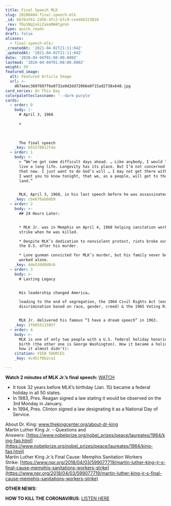 ```yaml
---
title: Final Speech MLK
slug: 20200404-final-speech-mlk
_id: 6b76af61-245b-4fc2-bfc9-ceed4b323010
_rev: TDo1Nq1xkiZakmRW4tgnVn
type: quick_reads
draft: false
aliases:
  - final-speech-mlk/
_createdAt: '2021-04-02T21:11:04Z'
_updatedAt: '2021-04-02T21:11:04Z'
date: '2020-04-04T01:08:00.000Z'
lastmod: '2020-04-04T01:08:00.000Z'
weight: 50
featured_image:
  alt: Featured Article Image
  url: >-
    d67aeec3697697f6e0731e0d2dd72066e0f15ad2738x648.jpg
card_series: On This Day
colorpaletteclassname: '--dark-purple'
cards:
  - order: 0
    body: |-
      # April 3, 1968

      >   
        
        
        
      The final speech
    _key: b55278812f4a
  - order: 1
    body: >-
      > “We’ve got some difficult days ahead. … Like anybody, I would like to
      live a long life. Longevity has its place. But I’m not concerned about
      that now. I just want to do God’s will … I may not get there with you. But
      I want you to know tonight, that we, as a people, will get to the promised
      land.”


      MLK, April 3, 1968, in his last speech before he was assassinated.
    _key: cbe676ab0db9
  - order: 2
    body: >-
      ## 24 Hours Later:


      * MLK Jr. was in Memphis on April 4, 1968 helping sanitation workers on
      strike when he was killed.

      * Despite MLK’s dedication to nonviolent protest, riots broke out across
      the U.S. after his murder.

      * Lone gunman convicted for MLK’s murder, but his family never believed he
      worked alone.
    _key: 4de53dd8d8c6
  - order: 3
    body: >-
      # Lasting Legacy


      His leadership changed America…  

      leading to the end of segregation, the 1964 Civil Rights Act (ending
      discrimination based on race, gender, creed) & the 1965 Voting Rights Act.


      MLK Jr. delivered his famous “I have a dream speech” in 1963.
    _key: 3fb05511505f
  - order: 4
    body: >-
      MLK is one of only two people with a U.S. federal holiday honoring their
      birth (the other one is George Washington). How it became a holiday (and
      how it almost didn't):
    citation: VIEW SOURCES
    _key: 4c45cf0b2ca1

---
```

**Watch 2 minutes of MLK Jr.’s final speech:** [WATCH](https://www.smithsonianmag.com/videos/category/history/mlks-last-speech/)

* It took 32 years before MLK’s birthday (Jan. 15) became a federal holiday in all 50 states.
* In 1983, Pres. Reagan signed a law stating it would be observed on the 3rd Monday in January.
* In 1994, Pres. Clinton signed a law designating it as a National Day of Service.

About Dr. King: www.thekingcenter.org/about-dr-king  
Martin Luther King Jr. – Questions and Answers: [https://www.nobelprize.org/nobel_prizes/peace/laureates/1964/king-faq.html](https://www.nobelprize.org/nobel_prizes/peace/laureates/1964/king-faq.html)  
Martin Luther King Jr.’s Final Cause: Memphis Sanitation Workers Strike: [https://www.npr.org/2018/04/03/599077719/martin-luther-king-jr-s-final-cause-memphis-sanitations-workers-strike](https://www.npr.org/2018/04/03/599077719/martin-luther-king-jr-s-final-cause-memphis-sanitations-workers-strike)

**OTHER NEWS:**

**HOW TO KILL THE CORONAVIRUS**: [LISTEN HERE](https://smarthernews.com/article/how-to-kill-the-new-coronavirus/)